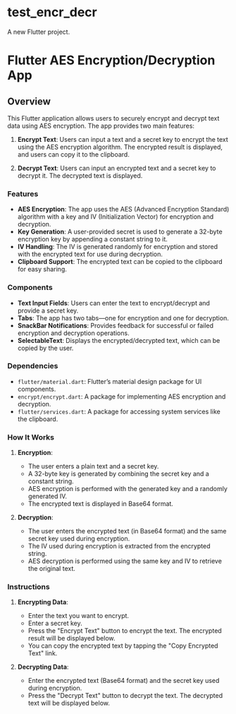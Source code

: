 # test_encr_decr

A new Flutter project.

# Flutter AES Encryption/Decryption App

## Overview

This Flutter application allows users to securely encrypt and decrypt text data using AES encryption. The app provides two main features:

1. **Encrypt Text**: Users can input a text and a secret key to encrypt the text using the AES encryption algorithm. The encrypted result is displayed, and users can copy it to the clipboard.
   
2. **Decrypt Text**: Users can input an encrypted text and a secret key to decrypt it. The decrypted text is displayed.

### Features

- **AES Encryption**: The app uses the AES (Advanced Encryption Standard) algorithm with a key and IV (Initialization Vector) for encryption and decryption.
- **Key Generation**: A user-provided secret is used to generate a 32-byte encryption key by appending a constant string to it.
- **IV Handling**: The IV is generated randomly for encryption and stored with the encrypted text for use during decryption.
- **Clipboard Support**: The encrypted text can be copied to the clipboard for easy sharing.

### Components

- **Text Input Fields**: Users can enter the text to encrypt/decrypt and provide a secret key.
- **Tabs**: The app has two tabs—one for encryption and one for decryption.
- **SnackBar Notifications**: Provides feedback for successful or failed encryption and decryption operations.
- **SelectableText**: Displays the encrypted/decrypted text, which can be copied by the user.

### Dependencies

- `flutter/material.dart`: Flutter’s material design package for UI components.
- `encrypt/encrypt.dart`: A package for implementing AES encryption and decryption.
- `flutter/services.dart`: A package for accessing system services like the clipboard.

### How It Works

1. **Encryption**:
   - The user enters a plain text and a secret key.
   - A 32-byte key is generated by combining the secret key and a constant string.
   - AES encryption is performed with the generated key and a randomly generated IV.
   - The encrypted text is displayed in Base64 format.

2. **Decryption**:
   - The user enters the encrypted text (in Base64 format) and the same secret key used during encryption.
   - The IV used during encryption is extracted from the encrypted string.
   - AES decryption is performed using the same key and IV to retrieve the original text.

### Instructions

1. **Encrypting Data**:
   - Enter the text you want to encrypt.
   - Enter a secret key.
   - Press the "Encrypt Text" button to encrypt the text. The encrypted result will be displayed below.
   - You can copy the encrypted text by tapping the "Copy Encrypted Text" link.

2. **Decrypting Data**:
   - Enter the encrypted text (Base64 format) and the secret key used during encryption.
   - Press the "Decrypt Text" button to decrypt the text. The decrypted text will be displayed below.

